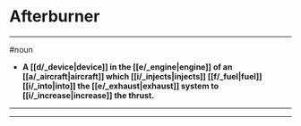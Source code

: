 # Afterburner
---
#noun
- **A [[d/_device|device]] in the [[e/_engine|engine]] of an [[a/_aircraft|aircraft]] which [[i/_injects|injects]] [[f/_fuel|fuel]] [[i/_into|into]] the [[e/_exhaust|exhaust]] system to [[i/_increase|increase]] the thrust.**
---
---
